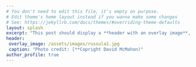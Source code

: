 ```yaml
---
# You don't need to edit this file, it's empty on purpose.
# Edit theme's home layout instead if you wanna make some changes
# See: https://jekyllrb.com/docs/themes/#overriding-theme-defaults
layout: splash
excerpt: "This post should display a **header with an overlay image**, if the theme supports it."
header:
 overlay_image: /assets/images/russula1.jpg
 caption: "Photo credit: [**Copright David McMahon)"
author_profile: true
---
```

